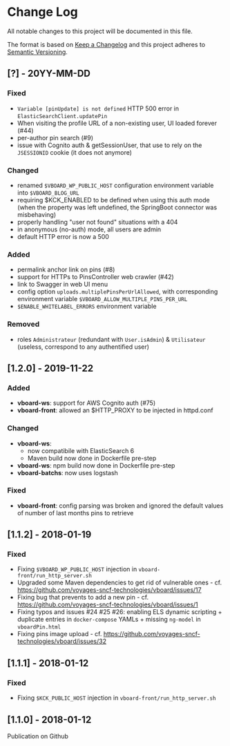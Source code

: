 # Change Log
All notable changes to this project will be documented in this file.

The format is based on [Keep a Changelog](http://keepachangelog.com/)
and this project adheres to [Semantic Versioning](http://semver.org/).


## [?] - 20YY-MM-DD
### Fixed
- `Variable [pinUpdate] is not defined` HTTP 500 error in `ElasticSearchClient.updatePin`
- When visiting the profile URL of a non-existing user, UI loaded forever (#44)
- per-author pin search (#9)
- issue with Cognito auth & getSessionUser, that use to rely on the `JSESSIONID` cookie
(it does not anymore)

### Changed
- renamed `$VBOARD_WP_PUBLIC_HOST` configuration environment variable into `$VBOARD_BLOG_URL`
- requiring $KCK_ENABLED to be defined when using this auth mode
(when the property was left undefined, the SpringBoot connector was misbehaving)
- properly handling "user not found" situations with a 404
- in anonymous (no-auth) mode, all users are admin
- default HTTP error is now a 500

### Added
- permalink anchor link on pins (#8)
- support for HTTPs to PinsController web crawler (#42)
- link to Swagger in web UI menu
- config option `uploads.multiplePinsPerUrlAllowed`, with corresponding environment variable `$VBOARD_ALLOW_MULTIPLE_PINS_PER_URL`
- `$ENABLE_WHITELABEL_ERRORS` environment variable

### Removed
- roles `Administrateur` (redundant with `User.isAdmin`)  & `Utilisateur` (useless, correspond to any authentified user)


## [1.2.0] - 2019-11-22
### Added
- **vboard-ws**: support for AWS Cognito auth (#75)
- **vboard-front**: allowed an $HTTP_PROXY to be injected in httpd.conf

### Changed
- **vboard-ws**:
  * now compatibile with ElasticSearch 6
  * Maven build now done in Dockerfile pre-step
- **vboard-ws**: npm build now done in Dockerfile pre-step
- **vboard-batchs**: now uses logstash

### Fixed
- **vboard-front**: config parsing was broken and ignored the default values of number of last months pins to retrieve


## [1.1.2] - 2018-01-19
### Fixed
- Fixing `$VBOARD_WP_PUBLIC_HOST` injection in `vboard-front/run_http_server.sh`
- Upgraded some Maven dependencies to get rid of vulnerable ones - cf. https://github.com/voyages-sncf-technologies/vboard/issues/17
- Fixing bug that prevents to add a new pin - cf. https://github.com/voyages-sncf-technologies/vboard/issues/1
- Fixing typos and issues #24 #25 #26: enabling ELS dynamic scripting + duplicate entries in `docker-compose` YAMLs + missing `ng-model` in `vboardPin.html`
- Fixing pins image upload - cf. https://github.com/voyages-sncf-technologies/vboard/issues/32

## [1.1.1] - 2018-01-12
### Fixed
- Fixing `$KCK_PUBLIC_HOST` injection in `vboard-front/run_http_server.sh`

## [1.1.0] - 2018-01-12
Publication on Github
